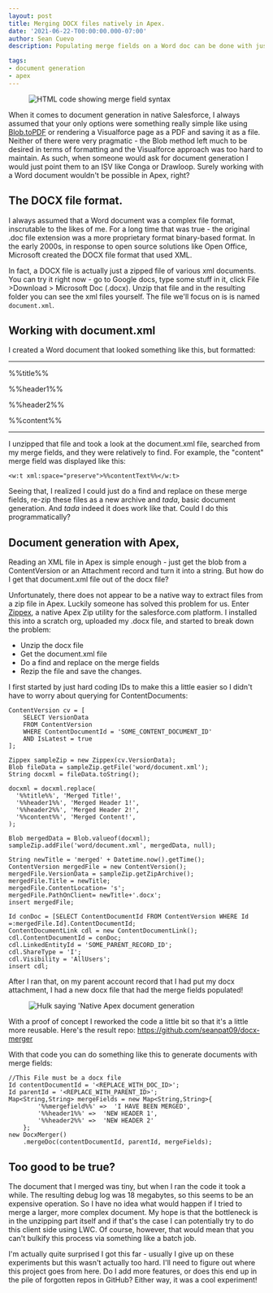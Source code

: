 ```yaml
---
layout: post
title: Merging DOCX files natively in Apex.
date: '2021-06-22-T00:00:00.000-07:00'
author: Sean Cuevo
description: Populating merge fields on a Word doc can be done with just Apex

tags:
- document generation
- apex
---
```


<figure>
  <img src="{{site.url}}/assets/img/merge-fields.png" alt="HTML code showing merge field syntax"/>
</figure>

When it comes to document generation in native Salesforce, I always assumed that your only options were something really simple like using [Blob.toPDF](https://developer.salesforce.com/docs/atlas.en-us.apexref.meta/apexref/apex_methods_system_blob.htm) or rendering a Visualforce page as a PDF and saving it as a file. Neither of there were very pragmatic - the Blob method left much to be desired in terms of formatting and the Visualforce approach was too hard to maintain. As such, when someone would ask for document generation I would just point them to an ISV like Conga or Drawloop. Surely working with a Word document wouldn't be possible in Apex, right?

## The DOCX file format.

I always assumed that a Word document was a complex file format, inscrutable to the likes of me. For a long time that was true - the original .doc file extension was a more proprietary format binary-based format. In the early 2000s, in response to open source solutions like Open Office, Microsoft created the DOCX file format that used XML.

In fact, a DOCX file is actually just a zipped file of various xml documents. You can try it right now - go to Google docs, type some stuff in it, click File >Download > Microsoft Doc (.docx). Unzip that file and in the resulting folder you can see the xml files yourself. The file we'll focus on is is named `document.xml`.

## Working with document.xml

I created a Word document that looked something like this, but formatted:

<hr/>
%%title%%

%%header1%%

%%header2%%

%%content%%
<hr/>

I unzipped that file and took a look at the document.xml file, searched from my merge fields, and they were relatively to find. For example, the "content" merge field was displayed like this:

```
<w:t xml:space="preserve">%%contentText%%</w:t>
```

Seeing that, I realized I could just do a find and replace on these merge fields, re-zip these files as a new archive and *tada*, basic document generation. And *tada* indeed it does work like that. Could I do this programmatically?

## Document generation with Apex,
Reading an XML file in Apex is simple enough - just get the blob from a ContentVersion or an Attachment record and turn it into a string. But how do I get that document.xml file out of the docx file?

Unfortunately, there does not appear to be a native way to extract files from a zip file in Apex. Luckily someone has solved this problem for us. Enter [Zippex](https://github.com/pdalcol/Zippex), a native Apex Zip utility for the salesforce.com platform. I installed this into a scratch org, uploaded my .docx file, and started to break down the problem:

* Unzip the docx file
* Get the document.xml file
* Do a find and replace on the merge fields
* Rezip the file and save the changes.

I first started by just hard coding IDs to make this a little easier so I didn't have to worry about querying for ContentDocuments:

```
ContentVersion cv = [
    SELECT VersionData
    FROM ContentVersion
    WHERE ContentDocumentId = 'SOME_CONTENT_DOCUMENT_ID'
    AND IsLatest = true
];

Zippex sampleZip = new Zippex(cv.VersionData);
Blob fileData = sampleZip.getFile('word/document.xml');
String docxml = fileData.toString();

docxml = docxml.replace(
  '%%title%%', 'Merged Title!',
  '%%header1%%', 'Merged Header 1!',
  '%%header2%%', 'Merged Header 2!',
  '%%content%%', 'Merged Content!',
);

Blob mergedData = Blob.valueof(docxml);
sampleZip.addFile('word/document.xml', mergedData, null);

String newTitle = 'merged' + Datetime.now().getTime();
ContentVersion mergedFile = new ContentVersion();
mergedFile.VersionData = sampleZip.getZipArchive();
mergedFile.Title = newTitle;
mergedFile.ContentLocation= 's';
mergedFile.PathOnClient= newTitle+'.docx';
insert mergedFile;

Id conDoc = [SELECT ContentDocumentId FROM ContentVersion WHERE Id =:mergedFile.Id].ContentDocumentId;
ContentDocumentLink cdl = new ContentDocumentLink();
cdl.ContentDocumentId = conDoc;
cdl.LinkedEntityId = 'SOME_PARENT_RECORD_ID';
cdl.ShareType = 'I';
cdl.Visibility = 'AllUsers';
insert cdl;
```

After I ran that, on my parent account record that I had put my docx attachment, I had a new docx file that had the merge fields populated!

<figure>
  <img src="{{site.url}}/assets/img/apex-doc-gen-hulk.jpg" alt="Hulk saying 'Native Apex document generation"/>
</figure>

With a proof of concept I reworked the code a little bit so that it's a little more reusable. Here's the result repo: https://github.com/seanpat09/docx-merger

With that code you can do something like this to generate documents with merge fields:

```
//This File must be a docx file
Id contentDocumentId = '<REPLACE_WITH_DOC_ID>';
Id parentId = '<REPLACE_WITH_PARENT_ID>';
Map<String,String> mergeFields = new Map<String,String>{
        '%%mergefield%%' =>  'I HAVE BEEN MERGED',
        '%%header1%%' =>  'NEW HEADER 1',
        '%%header2%%' =>  'NEW HEADER 2'
    };
new DocxMerger()
    .mergeDoc(contentDocumentId, parentId, mergeFields);
```

## Too good to be true?

The document that I merged was tiny, but when I ran the code it took a while. The resulting debug log was 18 megabytes, so this seems to be an expensive operation. So I have no idea what would happen if I tried to merge a larger, more complex document. My hope is that the bottleneck is in the unzipping part itself and if that's the case I can potentially try to do this client side using LWC. Of course, however, that would mean that you can't bulkify this process via something like a batch job. 

I'm actually quite surprised I got this far - usually I give up on these experiments but this wasn't actually too hard. I'll need to figure out where this project goes from here. Do I add more features, or does this end up in the pile of forgotten repos in GitHub? Either way, it was a cool experiment!